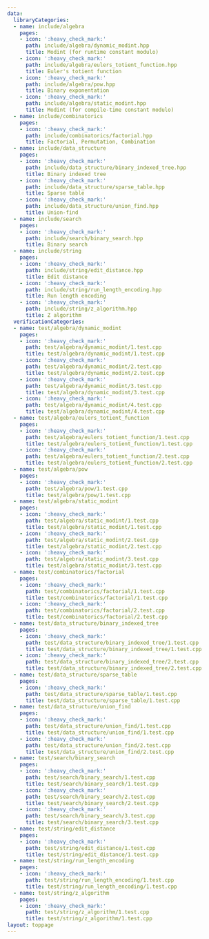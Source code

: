 ```yaml
---
data:
  libraryCategories:
  - name: include/algebra
    pages:
    - icon: ':heavy_check_mark:'
      path: include/algebra/dynamic_modint.hpp
      title: Modint (for runtime constant modulo)
    - icon: ':heavy_check_mark:'
      path: include/algebra/eulers_totient_function.hpp
      title: Euler's totient function
    - icon: ':heavy_check_mark:'
      path: include/algebra/pow.hpp
      title: Binary exponentation
    - icon: ':heavy_check_mark:'
      path: include/algebra/static_modint.hpp
      title: Modint (for compile-time constant modulo)
  - name: include/combinatorics
    pages:
    - icon: ':heavy_check_mark:'
      path: include/combinatorics/factorial.hpp
      title: Factorial, Permutation, Combination
  - name: include/data_structure
    pages:
    - icon: ':heavy_check_mark:'
      path: include/data_structure/binary_indexed_tree.hpp
      title: Binary indexed tree
    - icon: ':heavy_check_mark:'
      path: include/data_structure/sparse_table.hpp
      title: Sparse table
    - icon: ':heavy_check_mark:'
      path: include/data_structure/union_find.hpp
      title: Union-find
  - name: include/search
    pages:
    - icon: ':heavy_check_mark:'
      path: include/search/binary_search.hpp
      title: Binary search
  - name: include/string
    pages:
    - icon: ':heavy_check_mark:'
      path: include/string/edit_distance.hpp
      title: Edit distance
    - icon: ':heavy_check_mark:'
      path: include/string/run_length_encoding.hpp
      title: Run length encoding
    - icon: ':heavy_check_mark:'
      path: include/string/z_algorithm.hpp
      title: Z algorithm
  verificationCategories:
  - name: test/algebra/dynamic_modint
    pages:
    - icon: ':heavy_check_mark:'
      path: test/algebra/dynamic_modint/1.test.cpp
      title: test/algebra/dynamic_modint/1.test.cpp
    - icon: ':heavy_check_mark:'
      path: test/algebra/dynamic_modint/2.test.cpp
      title: test/algebra/dynamic_modint/2.test.cpp
    - icon: ':heavy_check_mark:'
      path: test/algebra/dynamic_modint/3.test.cpp
      title: test/algebra/dynamic_modint/3.test.cpp
    - icon: ':heavy_check_mark:'
      path: test/algebra/dynamic_modint/4.test.cpp
      title: test/algebra/dynamic_modint/4.test.cpp
  - name: test/algebra/eulers_totient_function
    pages:
    - icon: ':heavy_check_mark:'
      path: test/algebra/eulers_totient_function/1.test.cpp
      title: test/algebra/eulers_totient_function/1.test.cpp
    - icon: ':heavy_check_mark:'
      path: test/algebra/eulers_totient_function/2.test.cpp
      title: test/algebra/eulers_totient_function/2.test.cpp
  - name: test/algebra/pow
    pages:
    - icon: ':heavy_check_mark:'
      path: test/algebra/pow/1.test.cpp
      title: test/algebra/pow/1.test.cpp
  - name: test/algebra/static_modint
    pages:
    - icon: ':heavy_check_mark:'
      path: test/algebra/static_modint/1.test.cpp
      title: test/algebra/static_modint/1.test.cpp
    - icon: ':heavy_check_mark:'
      path: test/algebra/static_modint/2.test.cpp
      title: test/algebra/static_modint/2.test.cpp
    - icon: ':heavy_check_mark:'
      path: test/algebra/static_modint/3.test.cpp
      title: test/algebra/static_modint/3.test.cpp
  - name: test/combinatorics/factorial
    pages:
    - icon: ':heavy_check_mark:'
      path: test/combinatorics/factorial/1.test.cpp
      title: test/combinatorics/factorial/1.test.cpp
    - icon: ':heavy_check_mark:'
      path: test/combinatorics/factorial/2.test.cpp
      title: test/combinatorics/factorial/2.test.cpp
  - name: test/data_structure/binary_indexed_tree
    pages:
    - icon: ':heavy_check_mark:'
      path: test/data_structure/binary_indexed_tree/1.test.cpp
      title: test/data_structure/binary_indexed_tree/1.test.cpp
    - icon: ':heavy_check_mark:'
      path: test/data_structure/binary_indexed_tree/2.test.cpp
      title: test/data_structure/binary_indexed_tree/2.test.cpp
  - name: test/data_structure/sparse_table
    pages:
    - icon: ':heavy_check_mark:'
      path: test/data_structure/sparse_table/1.test.cpp
      title: test/data_structure/sparse_table/1.test.cpp
  - name: test/data_structure/union_find
    pages:
    - icon: ':heavy_check_mark:'
      path: test/data_structure/union_find/1.test.cpp
      title: test/data_structure/union_find/1.test.cpp
    - icon: ':heavy_check_mark:'
      path: test/data_structure/union_find/2.test.cpp
      title: test/data_structure/union_find/2.test.cpp
  - name: test/search/binary_search
    pages:
    - icon: ':heavy_check_mark:'
      path: test/search/binary_search/1.test.cpp
      title: test/search/binary_search/1.test.cpp
    - icon: ':heavy_check_mark:'
      path: test/search/binary_search/2.test.cpp
      title: test/search/binary_search/2.test.cpp
    - icon: ':heavy_check_mark:'
      path: test/search/binary_search/3.test.cpp
      title: test/search/binary_search/3.test.cpp
  - name: test/string/edit_distance
    pages:
    - icon: ':heavy_check_mark:'
      path: test/string/edit_distance/1.test.cpp
      title: test/string/edit_distance/1.test.cpp
  - name: test/string/run_length_encoding
    pages:
    - icon: ':heavy_check_mark:'
      path: test/string/run_length_encoding/1.test.cpp
      title: test/string/run_length_encoding/1.test.cpp
  - name: test/string/z_algorithm
    pages:
    - icon: ':heavy_check_mark:'
      path: test/string/z_algorithm/1.test.cpp
      title: test/string/z_algorithm/1.test.cpp
layout: toppage
---
```

